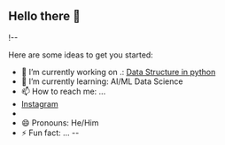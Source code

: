 ## Hello there 👋

!--

Here are some ideas to get you started:

- 🔭 I’m currently working on .: [Data Structure in python]()
- 🌱 I’m currently learning: AI/ML Data Science
- 📫 How to reach me: ...
-  [Instagram](https://www.instagram.com/_akshi_2207/)
-
- 😄 Pronouns: He/Him
- ⚡ Fun fact: ...
--
